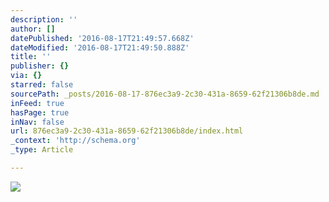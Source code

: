 ```yaml
---
description: ''
author: []
datePublished: '2016-08-17T21:49:57.668Z'
dateModified: '2016-08-17T21:49:50.888Z'
title: ''
publisher: {}
via: {}
starred: false
sourcePath: _posts/2016-08-17-876ec3a9-2c30-431a-8659-62f21306b8de.md
inFeed: true
hasPage: true
inNav: false
url: 876ec3a9-2c30-431a-8659-62f21306b8de/index.html
_context: 'http://schema.org'
_type: Article

---
```

![](https://the-grid-user-content.s3-us-west-2.amazonaws.com/908d188a-ccbc-49e1-bebf-fe5ea8858d2e.jpg)